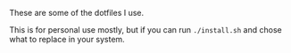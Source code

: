 These are some of the dotfiles I use.

This is for personal use mostly, but if you can run `./install.sh` and chose what to replace in your system.

